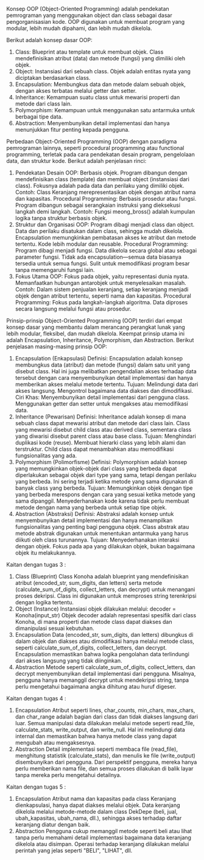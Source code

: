 Konsep OOP (Object-Oriented Programming) adalah pendekatan pemrograman yang menggunakan object dan class sebagai dasar pengorganisasian kode. OOP digunakan untuk membuat program yang modular, lebih mudah dipahami, dan lebih mudah dikelola.

Berikut adalah konsep dasar OOP:

1. Class: Blueprint atau template untuk membuat objek. Class mendefinisikan atribut (data) dan metode (fungsi) yang dimiliki oleh objek.
2. Object: Instansiasi dari sebuah class. Objek adalah entitas nyata yang diciptakan berdasarkan class.
3. Encapsulation: Membungkus data dan metode dalam sebuah objek, dengan akses terbatas melalui getter dan setter.
4. Inheritance: Kemampuan suatu class untuk mewarisi properti dan metode dari class lain.
5. Polymorphism: Kemampuan untuk menggunakan satu antarmuka untuk berbagai tipe data.
6. Abstraction: Menyembunyikan detail implementasi dan hanya menunjukkan fitur penting kepada pengguna.


Perbedaan Object-Oriented Programming (OOP) dengan paradigma pemrograman lainnya, seperti procedural programming atau functional programming, terletak pada cara pendekatan desain program, pengelolaan data, dan struktur kode. Berikut adalah penjelasan rinci:

1. Pendekatan Desain
OOP: Berbasis objek. Program dibangun dengan mendefinisikan class (template) dan membuat object (instansiasi dari class). Fokusnya adalah pada data dan perilaku yang dimiliki objek.
Contoh: Class Keranjang merepresentasikan objek dengan atribut nama dan kapasitas.
Procedural Programming: Berbasis prosedur atau fungsi. Program dibangun sebagai serangkaian instruksi yang dieksekusi langkah demi langkah.
Contoh: Fungsi meong_bross() adalah kumpulan logika tanpa struktur berbasis objek.
2. Struktur dan Organisasi
OOP:
Program dibagi menjadi class dan object.
Data dan perilaku disatukan dalam class, sehingga mudah dikelola.
Encapsulation memungkinkan pembatasan akses ke atribut dan metode tertentu.
Kode lebih modular dan reusable.
Procedural Programming:
Program dibagi menjadi fungsi. Data dikelola secara global atau sebagai parameter fungsi.
Tidak ada encapsulation—semua data biasanya tersedia untuk semua fungsi.
Sulit untuk memodifikasi program besar tanpa memengaruhi fungsi lain.
3. Fokus Utama
OOP:
Fokus pada objek, yaitu representasi dunia nyata.
Memanfaatkan hubungan antarobjek untuk menyelesaikan masalah.
Contoh: Dalam sistem penjualan keranjang, setiap keranjang menjadi objek dengan atribut tertentu, seperti nama dan kapasitas.
Procedural Programming:
Fokus pada langkah-langkah algoritma.
Data diproses secara langsung melalui fungsi atau prosedur.


Prinsip-prinsip Object-Oriented Programming (OOP) terdiri dari empat konsep dasar yang membantu dalam merancang perangkat lunak yang lebih modular, fleksibel, dan mudah dikelola. Keempat prinsip utama ini adalah Encapsulation, Inheritance, Polymorphism, dan Abstraction. Berikut penjelasan masing-masing prinsip OOP:

1. Encapsulation (Enkapsulasi)
Definisi: Encapsulation adalah konsep membungkus data (atribut) dan metode (fungsi) dalam satu unit yang disebut class. Hal ini juga melibatkan pengendalian akses terhadap data tersebut dengan cara menyembunyikan detail implementasi dan hanya memberikan akses melalui metode tertentu.
Tujuan:
Melindungi data dari akses langsung.
Mengontrol bagaimana data diakses dan dimodifikasi.
Ciri Khas:
Menyembunyikan detail implementasi dari pengguna class.
Menggunakan getter dan setter untuk mengakses atau memodifikasi data.
2. Inheritance (Pewarisan)
Definisi: Inheritance adalah konsep di mana sebuah class dapat mewarisi atribut dan metode dari class lain. Class yang mewarisi disebut child class atau derived class, sementara class yang diwarisi disebut parent class atau base class.
Tujuan:
Menghindari duplikasi kode (reuse).
Membuat hierarki class yang lebih alami dan terstruktur.
Child class dapat menambahkan atau memodifikasi fungsionalitas yang ada.
3. Polymorphism (Polimorfisme)
Definisi: Polymorphism adalah konsep yang memungkinkan objek-objek dari class yang berbeda dapat diperlakukan sebagai objek dari type yang sama, tetapi dengan perilaku yang berbeda. Ini sering terjadi ketika metode yang sama digunakan di banyak class yang berbeda.
Tujuan:
Memungkinkan objek dengan tipe yang berbeda merespons dengan cara yang sesuai ketika metode yang sama dipanggil.
Menyederhanakan kode karena tidak perlu membuat metode dengan nama yang berbeda untuk setiap tipe objek.
4. Abstraction (Abstraksi)
Definisi: Abstraksi adalah konsep untuk menyembunyikan detail implementasi dan hanya menampilkan fungsionalitas yang penting bagi pengguna objek. Class abstrak atau metode abstrak digunakan untuk menentukan antarmuka yang harus diikuti oleh class turunannya.
Tujuan:
Menyederhanakan interaksi dengan objek.
Fokus pada apa yang dilakukan objek, bukan bagaimana objek itu melakukannya.


Kaitan dengan tugas 3 :

1. Class (Blueprint)
Class Konoha adalah blueprint yang mendefinisikan atribut (encoded_str, sum_digits, dan letters) serta metode (calculate_sum_of_digits, collect_letters, dan decrypt) untuk menangani proses dekripsi.
Class ini digunakan untuk memproses string terenkripsi dengan logika tertentu.
2. Object (Instance)
Instansiasi objek dilakukan melalui:
decoder = Konoha(input_str)
Objek decoder adalah representasi spesifik dari class Konoha, di mana properti dan metode class dapat diakses dan dimanipulasi sesuai kebutuhan.
3. Encapsulation
Data (encoded_str, sum_digits, dan letters) dibungkus di dalam objek dan diakses atau dimodifikasi hanya melalui metode class, seperti calculate_sum_of_digits, collect_letters, dan decrypt.
Encapsulation memastikan bahwa logika pengolahan data terlindungi dari akses langsung yang tidak diinginkan.
4. Abstraction
Metode seperti calculate_sum_of_digits, collect_letters, dan decrypt menyembunyikan detail implementasi dari pengguna.
Misalnya, pengguna hanya memanggil decrypt untuk mendekripsi string, tanpa perlu mengetahui bagaimana angka dihitung atau huruf digeser.


Kaitan dengan tugas 4 :

1. Encapsulation
Atribut seperti lines, char_counts, min_chars, max_chars, dan char_range adalah bagian dari class dan tidak diakses langsung dari luar.
Semua manipulasi data dilakukan melalui metode seperti read_file, calculate_stats, write_output, dan write_null. Hal ini melindungi data internal dan memastikan bahwa hanya metode class yang dapat mengubah atau mengaksesnya.
2. Abstraction
Detail implementasi seperti membaca file (read_file), menghitung statistik (calculate_stats), dan menulis ke file (write_output) disembunyikan dari pengguna.
Dari perspektif pengguna, mereka hanya perlu memberikan nama file, dan semua proses dilakukan di balik layar tanpa mereka perlu mengetahui detailnya.


Kaitan dengan tugas 5 :

1. Encapsulation
Atribut nama dan kapasitas pada class Keranjang dienkapsulasi, hanya dapat diakses melalui objek.
Data keranjang dikelola melalui metode-metode dalam class DekDepe (beli, jual, ubah_kapasitas, ubah_nama, dll.), sehingga akses terhadap daftar keranjang diatur dengan baik.
2. Abstraction
Pengguna cukup memanggil metode seperti beli atau lihat tanpa perlu memahami detail implementasi bagaimana data keranjang dikelola atau disimpan.
Operasi terhadap keranjang dilakukan melalui perintah yang jelas seperti "BELI", "LIHAT", dll.

